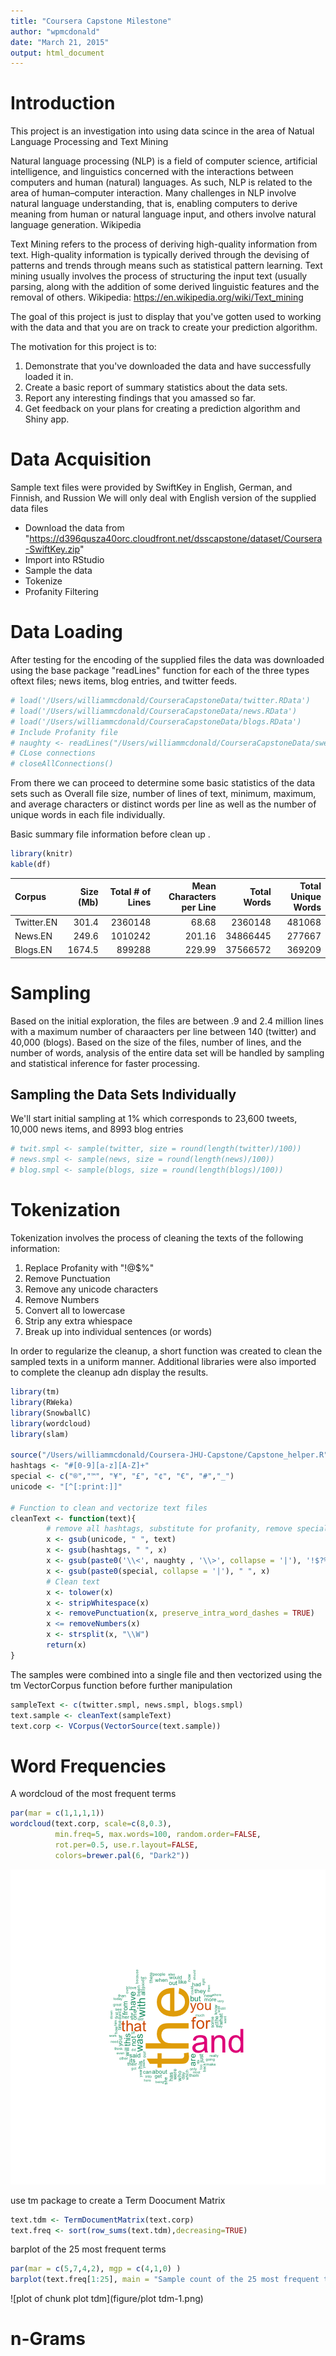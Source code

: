 ```yaml
---
title: "Coursera Capstone Milestone"
author: "wpmcdonald"
date: "March 21, 2015"
output: html_document
---
```


# Introduction
This project is an investigation into using data scince in the area of Natual Language Processing and Text Mining

Natural language processing (NLP) is a field of computer science, artificial intelligence, and linguistics concerned with the interactions between computers and human (natural) languages. As such, NLP is related to the area of human–computer interaction. Many challenges in NLP involve natural language understanding, that is, enabling computers to derive meaning from human or natural language input, and others involve natural language generation. Wikipedia

Text Mining refers to the process of deriving high-quality information from text. High-quality information is typically derived through the devising of patterns and trends through means such as statistical pattern learning. 
Text mining usually involves the process of structuring the input text (usually parsing, along with the addition of some derived linguistic features and the removal of others. Wikipedia: https://en.wikipedia.org/wiki/Text_mining

The goal of this project is just to display that you've gotten used to working with the data and that you are on track to create your prediction algorithm.

The motivation for this project is to: 

1. Demonstrate that you've downloaded the data and have successfully loaded it in.
2. Create a basic report of summary statistics about the data sets.
3. Report any interesting findings that you amassed so far.
4. Get feedback on your plans for creating a prediction algorithm and Shiny app. 

# Data Acquisition
Sample text files were provided by SwiftKey in English, German, and Finnish, and Russion
We will only deal with English version of the supplied data files

 * Download the data from "https://d396qusza40orc.cloudfront.net/dsscapstone/dataset/Coursera-SwiftKey.zip"
 * Import into RStudio
 * Sample the data
 * Tokenize
 * Profanity Filtering


# Data Loading
After testing for the encoding of the supplied files the data was downloaded using the base package "readLines" function for each of the three types oftext files; news items, blog entries, and twitter feeds. 

            

```r
# load('/Users/williammcdonald/CourseraCapstoneData/twitter.RData')
# load('/Users/williammcdonald/CourseraCapstoneData/news.RData')
# load('/Users/williammcdonald/CourseraCapstoneData/blogs.RData')
# Include Profanity file
# naughty <- readLines("/Users/williammcdonald/CourseraCapstoneData/swearWords.txt", skipNul = TRUE)
# CLose connections
# closeAllConnections()
```

From there we can proceed to determine some basic statistics of the data sets such as Overall file size, number of lines of text, minimum, maximum, and average characters or distinct words per line as well as the number of unique words in each file individually. 




Basic summary file information before clean up .

```r
library(knitr)
kable(df)
```



|Corpus     | Size (Mb)| Total # of Lines| Mean Characters per Line| Total Words| Total Unique Words|
|:----------|---------:|----------------:|------------------------:|-----------:|------------------:|
|Twitter.EN |     301.4|          2360148|                    68.68|     2360148|             481068|
|News.EN    |     249.6|          1010242|                   201.16|    34866445|             277667|
|Blogs.EN   |    1674.5|           899288|                   229.99|    37566572|             369209|

# Sampling
Based on the initial exploration, the files are between .9  and 2.4 million lines with a maximum number of charaacters per line between 140 (twitter) and 40,000 (blogs). Based on the size of the files, number of lines, and the number of words, analysis of the entire data set will be handled by sampling and statistical inference for faster processing. 

## Sampling the Data Sets Individually
We'll start initial sampling at 1% which corresponds to 23,600 tweets, 10,000 news items, and 8993 blog entries 


```r
# twit.smpl <- sample(twitter, size = round(length(twitter)/100))
# news.smpl <- sample(news, size = round(length(news)/100))
# blog.smpl <- sample(blogs, size = round(length(blogs)/100))
```



# Tokenization
Tokenization involves the process of cleaning the texts of the following information:

1. Replace Profanity with \"!@$%\"
2. Remove Punctuation
3. Remove any unicode characters 
4. Remove Numbers
5. Convert all to lowercase
6. Strip any extra whiespace
7. Break up into individual sentences (or words)

In order to regularize the cleanup, a short function was created to clean the sampled texts in a uniform manner. 
Additional libraries were also imported to complete the cleanup adn display the results.


```r
library(tm)
library(RWeka)
library(SnowballC)
library(wordcloud)
library(slam)

source("/Users/williammcdonald/Coursera-JHU-Capstone/Capstone_helper.R")
hashtags <- "#[0-9][a-z][A-Z]+"
special <- c("®","™", "¥", "£", "¢", "€", "#","_")
unicode <- "[^[:print:]]"

# Function to clean and vectorize text files
cleanText <- function(text){
        # remove all hashtags, substitute for profanity, remove special characters 
        x <- gsub(unicode, " ", text)
        x <- gsub(hashtags, " ", x)
        x <- gsub(paste0('\\<', naughty , '\\>', collapse = '|'), '!$?%', x)
        x <- gsub(paste0(special, collapse = '|'), " ", x) 
        # Clean text
        x <- tolower(x)
        x <- stripWhitespace(x)
        x <- removePunctuation(x, preserve_intra_word_dashes = TRUE)
        x <= removeNumbers(x)
        x <- strsplit(x, "\\W")
        return(x)
}
```

The samples were combined into a single file and then vectorized using the tm VectorCorpus function before further manipulation


```r
sampleText <- c(twitter.smpl, news.smpl, blogs.smpl)
text.sample <- cleanText(sampleText)
text.corp <- VCorpus(VectorSource(text.sample))
```


# Word Frequencies
A wordcloud of the most frequent terms


```r
par(mar = c(1,1,1,1))
wordcloud(text.corp, scale=c(8,0.3),
          min.freq=5, max.words=100, random.order=FALSE,
          rot.per=0.5, use.r.layout=FALSE,
          colors=brewer.pal(6, "Dark2"))
```

![plot of chunk Wordcloud](figure/Wordcloud-1.png) 

use tm package to create a Term Doocument Matrix

```r
text.tdm <- TermDocumentMatrix(text.corp)
text.freq <- sort(row_sums(text.tdm),decreasing=TRUE)
```


barplot of the 25 most frequent terms

```r
par(mar = c(5,7,4,2), mgp = c(4,1,0) )
barplot(text.freq[1:25], main = "Sample count of the 25 most frequent terms", ylab = "Frequency", xlab = "Words", las = 2)
```

![plot of chunk plot tdm](figure/plot tdm-1.png) 


# n-Grams



